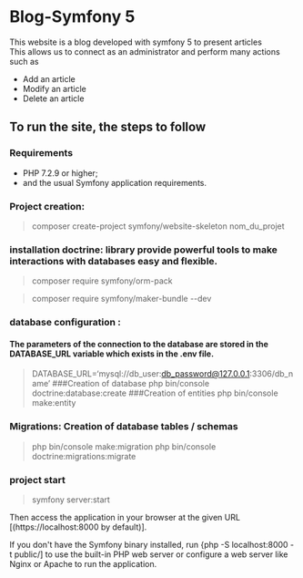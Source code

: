 # Blog-Symfony 5

This website is a blog developed with symfony 5 to present articles  
This allows us to connect as an administrator and perform many actions such as  
* Add an article  
* Modify an article  
* Delete an article 

## To run the site, the steps to follow  

### Requirements  
* PHP 7.2.9 or higher;
* and the usual Symfony application requirements.
### Project creation:

   > composer create-project symfony/website-skeleton nom_du_projet

### installation doctrine: library provide powerful tools to make interactions with databases easy and flexible.  
> composer require symfony/orm-pack 

> composer require symfony/maker-bundle --dev 
### database configuration :
#### The parameters of the connection to the database are stored in the DATABASE_URL variable which exists in the .env file.

> DATABASE_URL=‘mysql://db_user:db_password@127.0.0.1:3306/db_name’
###Creation of database
> php bin/console doctrine:database:create
###Creation of entities
> php bin/console make:entity
### Migrations: Creation of database tables / schemas  
> php bin/console make:migration 
> php bin/console doctrine:migrations:migrate 
### project start  
> symfony server:start    

Then access the application in your browser at the given URL [(https://localhost:8000 by default)].

If you don't have the Symfony binary installed, run {php -S localhost:8000 -t public/] to use the built-in PHP web server or configure a web server like Nginx or Apache to run the application.
